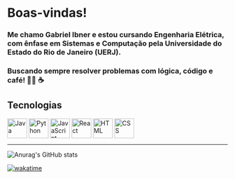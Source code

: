 # Boas-vindas!


### Me chamo Gabriel Ibner e estou cursando Engenharia Elétrica, com ênfase em Sistemas e Computação pela Universidade do Estado do Rio de Janeiro (UERJ).

### Buscando sempre resolver problemas com lógica, código e café! :man_technologist: :coffee:

## Tecnologias

<div >
  <img align="center" alt="Java" height="45" width="45" src= "https://cdn.jsdelivr.net/gh/devicons/devicon/icons/java/java-original.svg" />
  <img align="center" alt="Python" height="45" width="45" src="https://cdn.jsdelivr.net/gh/devicons/devicon/icons/python/python-original.svg" />
  <img align="center" alt="JavaScript" height="45" width="45" src="https://cdn.jsdelivr.net/gh/devicons/devicon/icons/javascript/javascript-original.svg" />
  <img align="center" alt="React" height="45" width="45" src="https://cdn.jsdelivr.net/gh/devicons/devicon/icons/react/react-original.svg" />
  <img align="center" alt="HTML" height="45" width="45" src="https://cdn.jsdelivr.net/gh/devicons/devicon/icons/html5/html5-original.svg" />
  <img align="center" alt="CSS" height="45" width="45" src="https://cdn.jsdelivr.net/gh/devicons/devicon/icons/css3/css3-original.svg" />        
</div>  

---

![Anurag's GitHub stats](https://github-readme-stats.vercel.app/api?username=ibnergabriel&show_icons=true&theme=transparent)

[![wakatime](https://wakatime.com/badge/user/a77d5e4b-d3f0-420f-8981-c2a42bcfec47.svg)](https://wakatime.com/@a77d5e4b-d3f0-420f-8981-c2a42bcfec47)
